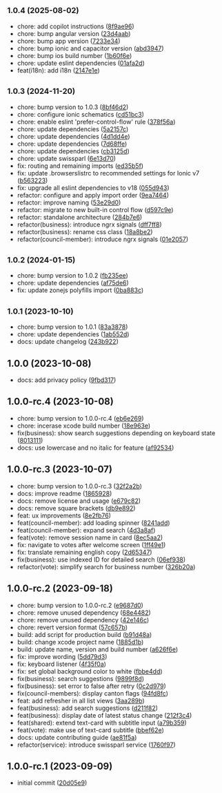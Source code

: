## <small>1.0.4 (2025-08-02)</small>

* chore: add copilot instructions ([8f9ae96](https://github.com/michaelschoenbaechler/parlwatch/commit/8f9ae96))
* chore: bump angular version ([23d4aab](https://github.com/michaelschoenbaechler/parlwatch/commit/23d4aab))
* chore: bump app version ([7233e34](https://github.com/michaelschoenbaechler/parlwatch/commit/7233e34))
* chore: bump ionic and capacitor version ([abd3947](https://github.com/michaelschoenbaechler/parlwatch/commit/abd3947))
* chore: bump ios build number ([1b60f6e](https://github.com/michaelschoenbaechler/parlwatch/commit/1b60f6e))
* chore: update eslint dependencies ([01afa2d](https://github.com/michaelschoenbaechler/parlwatch/commit/01afa2d))
* feat(i18n): add i18n ([2147e1e](https://github.com/michaelschoenbaechler/parlwatch/commit/2147e1e))



## <small>1.0.3 (2024-11-20)</small>

* chore: bump version to 1.0.3 ([8bf46d2](https://github.com/michaelschoenbaechler/parlwatch/commit/8bf46d2))
* chore: configure ionic schematics ([cd51bc3](https://github.com/michaelschoenbaechler/parlwatch/commit/cd51bc3))
* chore: enable eslint 'prefer-control-flow' rule ([378f56a](https://github.com/michaelschoenbaechler/parlwatch/commit/378f56a))
* chore: update dependencies ([5a2157c](https://github.com/michaelschoenbaechler/parlwatch/commit/5a2157c))
* chore: update dependencies ([4d1dd4e](https://github.com/michaelschoenbaechler/parlwatch/commit/4d1dd4e))
* chore: update dependencies ([7d68ffe](https://github.com/michaelschoenbaechler/parlwatch/commit/7d68ffe))
* chore: update dependencies ([cb3125d](https://github.com/michaelschoenbaechler/parlwatch/commit/cb3125d))
* chore: update swissparl ([6e13d70](https://github.com/michaelschoenbaechler/parlwatch/commit/6e13d70))
* fix: routing and remaining imports ([ed35b5f](https://github.com/michaelschoenbaechler/parlwatch/commit/ed35b5f))
* fix: update .browserslistrc to recommended settings for Ionic v7 ([b563223](https://github.com/michaelschoenbaechler/parlwatch/commit/b563223))
* fix: upgrade all eslint dependencies to v18 ([055d943](https://github.com/michaelschoenbaechler/parlwatch/commit/055d943))
* refactor: configure and apply import order ([9ea7464](https://github.com/michaelschoenbaechler/parlwatch/commit/9ea7464))
* refactor: improve naming ([53e29d0](https://github.com/michaelschoenbaechler/parlwatch/commit/53e29d0))
* refactor: migrate to new built-in control flow ([d597c9e](https://github.com/michaelschoenbaechler/parlwatch/commit/d597c9e))
* refactor: standalone architecture ([284b7e6](https://github.com/michaelschoenbaechler/parlwatch/commit/284b7e6))
* refactor(business): introduce ngrx signals ([dff7ff8](https://github.com/michaelschoenbaechler/parlwatch/commit/dff7ff8))
* refactor(business): rename css class ([18a8be2](https://github.com/michaelschoenbaechler/parlwatch/commit/18a8be2))
* refactor(council-member): introduce ngrx signals ([01e2057](https://github.com/michaelschoenbaechler/parlwatch/commit/01e2057))



## <small>1.0.2 (2024-01-15)</small>

* chore: bump version to 1.0.2 ([fb235ee](https://github.com/michaelschoenbaechler/parlwatch/commit/fb235ee))
* chore: update dependencies ([af75de6](https://github.com/michaelschoenbaechler/parlwatch/commit/af75de6))
* fix: update zonejs polyfills import ([0ba883c](https://github.com/michaelschoenbaechler/parlwatch/commit/0ba883c))



## <small>1.0.1 (2023-10-10)</small>

* chore: bump version to 1.0.1 ([83a3878](https://github.com/michaelschoenbaechler/parlwatch/commit/83a3878))
* chore: update dependencies ([1ab552d](https://github.com/michaelschoenbaechler/parlwatch/commit/1ab552d))
* docs: update changelog ([243b922](https://github.com/michaelschoenbaechler/parlwatch/commit/243b922))



## 1.0.0 (2023-10-08)

* docs: add privacy policy ([9fbd317](https://github.com/michaelschoenbaechler/parlwatch/commit/9fbd317))



## 1.0.0-rc.4 (2023-10-08)

* chore: bump version to 1.0.0-rc.4 ([eb6e269](https://github.com/michaelschoenbaechler/parlwatch/commit/eb6e269))
* chore: incerase xcode build number ([18e963e](https://github.com/michaelschoenbaechler/parlwatch/commit/18e963e))
* fix(business): show search suggestions depending on keyboard state ([8013111](https://github.com/michaelschoenbaechler/parlwatch/commit/8013111))
* docs: use lowercase and no italic for feature ([af92534](https://github.com/michaelschoenbaechler/parlwatch/commit/af92534))



## 1.0.0-rc.3 (2023-10-07)

* chore: bump version to 1.0.0-rc.3 ([32f2a2b](https://github.com/michaelschoenbaechler/parlwatch/commit/32f2a2b))
* docs: improve readme ([1865928](https://github.com/michaelschoenbaechler/parlwatch/commit/1865928))
* docs: remove license and usage ([e679c82](https://github.com/michaelschoenbaechler/parlwatch/commit/e679c82))
* docs: remove square brackets ([db9e892](https://github.com/michaelschoenbaechler/parlwatch/commit/db9e892))
* feat: ux improvements ([8e2fb76](https://github.com/michaelschoenbaechler/parlwatch/commit/8e2fb76))
* feat(council-member): add loading spinner ([8241add](https://github.com/michaelschoenbaechler/parlwatch/commit/8241add))
* feat(council-member): expand search ([4d3a8af](https://github.com/michaelschoenbaechler/parlwatch/commit/4d3a8af))
* feat(vote): remove session name in card ([8ec5aa2](https://github.com/michaelschoenbaechler/parlwatch/commit/8ec5aa2))
* fix: navigate to votes after welcome screen ([1ff49e1](https://github.com/michaelschoenbaechler/parlwatch/commit/1ff49e1))
* fix: translate remaining english copy ([2d65347](https://github.com/michaelschoenbaechler/parlwatch/commit/2d65347))
* fix(business): use indexed ID for detailed search ([06ef938](https://github.com/michaelschoenbaechler/parlwatch/commit/06ef938))
* refactor(vote): simplify search for business number ([326b20a](https://github.com/michaelschoenbaechler/parlwatch/commit/326b20a))



## 1.0.0-rc.2 (2023-09-18)

* chore: bump version to 1.0.0-rc.2 ([e9687d0](https://github.com/michaelschoenbaechler/parlwatch/commit/e9687d0))
* chore: remove unused dependency ([68e4482](https://github.com/michaelschoenbaechler/parlwatch/commit/68e4482))
* chore: remove unused dependency ([42e146c](https://github.com/michaelschoenbaechler/parlwatch/commit/42e146c))
* chore: revert version format ([57c657b](https://github.com/michaelschoenbaechler/parlwatch/commit/57c657b))
* build: add script for production build ([b91d48a](https://github.com/michaelschoenbaechler/parlwatch/commit/b91d48a))
* build: change xcode project name ([1885d1b](https://github.com/michaelschoenbaechler/parlwatch/commit/1885d1b))
* build: update name, version and build number ([a626f6e](https://github.com/michaelschoenbaechler/parlwatch/commit/a626f6e))
* fix: improve wording ([5dd79d3](https://github.com/michaelschoenbaechler/parlwatch/commit/5dd79d3))
* fix: keyboard listener ([4f35f0a](https://github.com/michaelschoenbaechler/parlwatch/commit/4f35f0a))
* fix: set global background color to white ([fbbe4dd](https://github.com/michaelschoenbaechler/parlwatch/commit/fbbe4dd))
* fix(business): search suggestions ([9899f8d](https://github.com/michaelschoenbaechler/parlwatch/commit/9899f8d))
* fix(business): set error to false after retry ([0c2d979](https://github.com/michaelschoenbaechler/parlwatch/commit/0c2d979))
* fix(council-members): display canton flags ([94fd8fc](https://github.com/michaelschoenbaechler/parlwatch/commit/94fd8fc))
* feat: add refresher in all list views ([3aa289b](https://github.com/michaelschoenbaechler/parlwatch/commit/3aa289b))
* feat(business): add search suggestions ([d211f82](https://github.com/michaelschoenbaechler/parlwatch/commit/d211f82))
* feat(business): display date of latest status change ([212f3c4](https://github.com/michaelschoenbaechler/parlwatch/commit/212f3c4))
* feat(shared): extend text-card with subtitle input ([a79b359](https://github.com/michaelschoenbaechler/parlwatch/commit/a79b359))
* feat(vote): make use of text-card subtitle ([bbef62e](https://github.com/michaelschoenbaechler/parlwatch/commit/bbef62e))
* docs: update contributing guide ([ae81f5a](https://github.com/michaelschoenbaechler/parlwatch/commit/ae81f5a))
* refactor(service): introduce swissparl service ([1760f97](https://github.com/michaelschoenbaechler/parlwatch/commit/1760f97))



## 1.0.0-rc.1 (2023-09-09)

* initial commit ([20d05e9](https://github.com/michaelschoenbaechler/parlwatch/commit/20d05e9))



